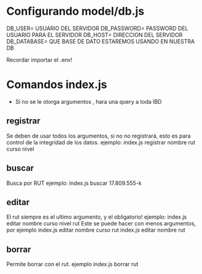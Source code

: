 # Configurando model/db.js

DB_USER= USUARIO DEL SERVIDOR
DB_PASSWORD= PASSWORD DEL USUARIO PARA EL SERVIDOR
DB_HOST= DIRECCION DEL SERVIDOR
DB_DATABASE= QUE BASE DE DATO ESTAREMOS USANDO EN NUESTRA DB

Recordar importar el .env!

# Comandos index.js

- Si no se le otorga argumentos , hara una query a toda lBD

## registrar
Se deben de usar todos los argumentos, si no no registrará, esto es para control de la integridad de los datos.
ejemplo:
index.js registrar nombre rut curso nivel

## buscar
Busca por RUT
ejemplo:
index.js buscar 17.809.555-k

## editar
El rut siempre es el ultimo argumento, y el obligatorio!
ejemplo:
index.js editar nombre curso nivel rut
Este se puede hacer con menos argumentos, por ejemplo
index.js editar nombre curso rut
index.js editar nombre rut

## borrar
Permite borrar con el rut.
ejemplo index.js borrar rut